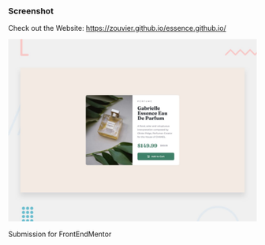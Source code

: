 
### Screenshot
Check out the Website: https://zouvier.github.io/essence.github.io/


![Design](./design/desktop-preview.jpg)

Submission for FrontEndMentor
